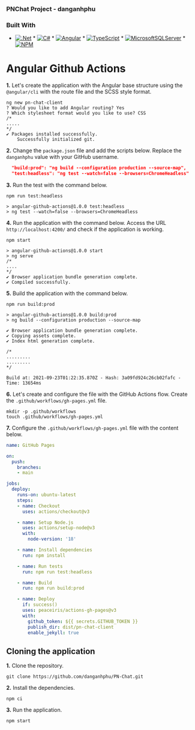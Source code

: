 ### PNChat Project - danganhphu
### Built With

* [![.Net][DotNet-fr]][DotNet-url] * [![C#][CSharp-dotnet]][CSharp-url] * [![Angular][Angular.io]][Angular-url] * [![TypeScript][TypeScript-ng]][TypeScript-url] * [![MicrosoftSQLServer][MSSQL-db]][MSSQL-url] * [![NPM][NPM-pmv]][NPM-url]

<!-- MARKDOWN LINKS & IMAGES -->
<!-- https://www.markdownguide.org/basic-syntax/#reference-style-links -->

[DotNet-fr]: https://img.shields.io/badge/.NET-5C2D91?style=for-the-badge&logo=.net&logoColor=white
[DotNet-url]: https://learn.microsoft.com/en-us/dotnet/
[CSharp-dotnet]: https://img.shields.io/badge/c%23-%23239120.svg?style=for-the-badge&logo=c-sharp&logoColor=white
[CSharp-url]: https://learn.microsoft.com/en-us/dotnet/csharp/
[Angular.io]: https://img.shields.io/badge/Angular-DD0031?style=for-the-badge&logo=angular&logoColor=white
[Angular-url]: https://angular.io/
[TypeScript-ng]: https://img.shields.io/badge/typescript-%23007ACC.svg?style=for-the-badge&logo=typescript&logoColor=white
[TypeScript-url]: https://www.typescriptlang.org/
[MSSQL-db]: https://img.shields.io/badge/Microsoft%20SQL%20Server-CC2927?style=for-the-badge&logo=microsoft%20sql%20server&logoColor=white
[MSSQL-url]: https://learn.microsoft.com/en-us/sql/sql-server/?view=sql-server-ver16
[NPM-pmv]: https://img.shields.io/badge/NPM-%23CB3837.svg?style=for-the-badge&logo=npm&logoColor=white
[NPM-url]: https://www.npmjs.com/

# Angular Github Actions

**1.** Let's create the application with the Angular base structure using the `@angular/cli` with the route file and the SCSS style format.

```shell
ng new pn-chat-client
? Would you like to add Angular routing? Yes
? Which stylesheet format would you like to use? CSS
/*
.....
*/
✔ Packages installed successfully.
    Successfully initialized git.
```

**2.** Change the `package.json` file and add the scripts below. Replace the `danganhphu` value with your GitHub username.

```json
  "build:prod": "ng build --configuration production --source-map",
  "test:headless": "ng test --watch=false --browsers=ChromeHeadless"
```

**3.** Run the test with the command below.

```shell
npm run test:headless

> angular-github-actions@1.0.0 test:headless
> ng test --watch=false --browsers=ChromeHeadless
```

**4.** Run the application with the command below. Access the URL `http://localhost:4200/` and check if the application is working.

```shell
npm start

> angular-github-actions@1.0.0 start
> ng serve
/*
....
*/
✔ Browser application bundle generation complete.
✔ Compiled successfully.
```

**5.** Build the application with the command below.

```shell
npm run build:prod

> angular-github-actions@1.0.0 build:prod
> ng build --configuration production --source-map

✔ Browser application bundle generation complete.
✔ Copying assets complete.
✔ Index html generation complete.

/*
.........
.........
*/

Build at: 2021-09-23T01:22:35.870Z - Hash: 3a09fd924c26cb02fafc - Time: 13654ms
```

**6.** Let's create and configure the file with the GitHub Actions flow. Create the `.github/workflows/gh-pages.yml` file.

```shell
mkdir -p .github/workflows
touch .github/workflows/gh-pages.yml
```

**7.** Configure the `.github/workflows/gh-pages.yml` file with the content below.

```yaml
name: GitHub Pages

on:
  push:
    branches:
    - main

jobs:
  deploy:
    runs-on: ubuntu-latest
    steps:
    - name: Checkout
      uses: actions/checkout@v3

    - name: Setup Node.js
      uses: actions/setup-node@v3
      with:
        node-version: '18'

    - name: Install dependencies
      run: npm install

    - name: Run tests
      run: npm run test:headless

    - name: Build
      run: npm run build:prod

    - name: Deploy
      if: success()
      uses: peaceiris/actions-gh-pages@v3
      with:
        github_token: ${{ secrets.GITHUB_TOKEN }}
        publish_dir: dist/pn-chat-client
        enable_jekyll: true
```

## Cloning the application

**1.** Clone the repository.

```shell
git clone https://github.com/danganhphu/PN-Chat.git
```

**2.** Install the dependencies.

```shell
npm ci
```

**3.** Run the application.

```shell
npm start
```

